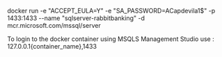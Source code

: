 docker run -e "ACCEPT_EULA=Y" -e "SA_PASSWORD=ACapdevila1$" -p 1433:1433 --name "sqlserver-rabbitbanking" -d mcr.microsoft.com/mssql/server

To login to the docker container using MSQLS Management Studio use : 127.0.0.1\{container_name},1433
